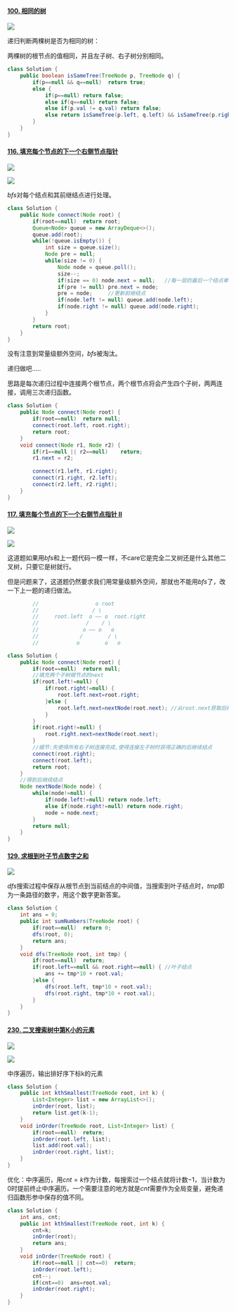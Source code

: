 #### [100. 相同的树](https://leetcode-cn.com/problems/same-tree/)

![](https://tyh-blog-image.oss-cn-beijing.aliyuncs.com/LeetCode-%E5%9B%BE%E7%89%87/%E5%B1%8F%E5%B9%95%E5%BF%AB%E7%85%A7%202019-11-18%20%E4%B8%8B%E5%8D%884.55.41.png)

递归判断两棵树是否为相同的树：

两棵树的根节点的值相同，并且左子树、右子树分别相同。

```java
class Solution {
    public boolean isSameTree(TreeNode p, TreeNode q) {
        if(p==null && q==null)  return true;
        else {
            if(p==null) return false;
            else if(q==null) return false;
            else if(p.val != q.val) return false;
            else return isSameTree(p.left, q.left) && isSameTree(p.right, q.right);
        }
    }
}
```

#### [116. 填充每个节点的下一个右侧节点指针](https://leetcode-cn.com/problems/populating-next-right-pointers-in-each-node/)

![](https://tyh-blog-image.oss-cn-beijing.aliyuncs.com/LeetCode-%E5%9B%BE%E7%89%87/%E5%B1%8F%E5%B9%95%E5%BF%AB%E7%85%A7%202019-11-18%20%E4%B8%8B%E5%8D%884.55.51.png)

![](https://tyh-blog-image.oss-cn-beijing.aliyuncs.com/LeetCode-%E5%9B%BE%E7%89%87/%E5%B1%8F%E5%B9%95%E5%BF%AB%E7%85%A7%202019-11-18%20%E4%B8%8B%E5%8D%886.37.01.png)

$bfs$对每个结点和其前继结点进行处理。

```java
class Solution {
    public Node connect(Node root) {
        if(root==null)  return root;
        Queue<Node> queue = new ArrayDeque<>();
        queue.add(root);
        while(!queue.isEmpty()) {
            int size = queue.size();
            Node pre = null;
            while(size != 0) {
                Node node = queue.poll();
                size--;
                if(size == 0) node.next = null;   //每一层的最后一个结点单独处理
                if(pre != null) pre.next = node;
                pre = node;     //更新前继结点
                if(node.left != null) queue.add(node.left);
                if(node.right != null) queue.add(node.right);
            }
        }
        return root;
    }
}
```

没有注意到常量级额外空间，$bfs$被淘汰。

递归做吧…..

思路是每次递归过程中连接两个根节点，两个根节点将会产生四个子树，两两连接，调用三次递归函数。

```java
class Solution {
    public Node connect(Node root) {
        if(root==null)  return null;
        connect(root.left, root.right);
        return root;
    }
    void connect(Node r1, Node r2) {
        if(r1==null || r2==null)    return;
        r1.next = r2;
      
        connect(r1.left, r1.right);
        connect(r1.right, r2.left);
        connect(r2.left, r2.right);
    }
}
```

#### [117. 填充每个节点的下一个右侧节点指针 II](https://leetcode-cn.com/problems/populating-next-right-pointers-in-each-node-ii/)

![](https://tyh-blog-image.oss-cn-beijing.aliyuncs.com/LeetCode-%E5%9B%BE%E7%89%87/%E5%B1%8F%E5%B9%95%E5%BF%AB%E7%85%A7%202019-11-18%20%E4%B8%8B%E5%8D%885.17.55.png)

![](https://tyh-blog-image.oss-cn-beijing.aliyuncs.com/LeetCode-%E5%9B%BE%E7%89%87/%E5%B1%8F%E5%B9%95%E5%BF%AB%E7%85%A7%202019-11-18%20%E4%B8%8B%E5%8D%886.37.01.png)

这道题如果用$bfs$和上一题代码一模一样，不care它是完全二叉树还是什么其他二叉树，只要它是树就行。

但是问题来了，这道题仍然要求我们用常量级额外空间，那就也不能用$bfs$了，改一下上一题的递归做法。



```java
        //                  o root
        //                 / \
        //     root.left  o —— o  root.right
        //               /    / \
        //              o —— o   o
        //             /        / \
        //            o        o   o
```



```java
class Solution {
    public Node connect(Node root) {
        if(root==null)  return null;
        //填充两个子树根节点的next
        if(root.left!=null) {
            if(root.right!=null) {
                root.left.next=root.right;
            }else {
                root.left.next=nextNode(root.next); //从root.next获取后继结点
            }
        }
        if(root.right!=null) {
            root.right.next=nextNode(root.next);
        }
        //细节:先使得所有右子树连接完成,使得连接左子树时获得正确的后继续结点
        connect(root.right);
        connect(root.left);
        return root;
    }
    //得到后继续结点
    Node nextNode(Node node) {
        while(node!=null) {
            if(node.left!=null) return node.left;
            else if(node.right!=null) return node.right;
            node = node.next;
        }
        return null;
    }
}
```

#### [129. 求根到叶子节点数字之和](https://leetcode-cn.com/problems/sum-root-to-leaf-numbers/)

![](https://tyh-blog-image.oss-cn-beijing.aliyuncs.com/LeetCode-%E5%9B%BE%E7%89%87/%E5%B1%8F%E5%B9%95%E5%BF%AB%E7%85%A7%202019-11-18%20%E4%B8%8B%E5%8D%886.02.17.png)

$dfs$搜索过程中保存从根节点到当前结点的中间值，当搜索到叶子结点时，$tmp$即为一条路径的数字，用这个数字更新答案。

```java
class Solution {
    int ans = 0;
    public int sumNumbers(TreeNode root) {
        if(root==null)  return 0;
        dfs(root, 0);
        return ans;
    }
    void dfs(TreeNode root, int tmp) {
        if(root==null)  return;
        if(root.left==null && root.right==null) { //叶子结点
            ans += tmp*10 + root.val;
        }else {
            dfs(root.left, tmp*10 + root.val);
            dfs(root.right, tmp*10 + root.val);
        }
    }
}
```

#### [230. 二叉搜索树中第K小的元素](https://leetcode-cn.com/problems/kth-smallest-element-in-a-bst/)

![](https://tyh-blog-image.oss-cn-beijing.aliyuncs.com/LeetCode-%E5%9B%BE%E7%89%87/%E5%B1%8F%E5%B9%95%E5%BF%AB%E7%85%A7%202019-11-18%20%E4%B8%8B%E5%8D%886.36.41.png)

![](https://tyh-blog-image.oss-cn-beijing.aliyuncs.com/LeetCode-%E5%9B%BE%E7%89%87/%E5%B1%8F%E5%B9%95%E5%BF%AB%E7%85%A7%202019-11-18%20%E4%B8%8B%E5%8D%886.36.48.png)

中序遍历，输出排好序下标k的元素

```java
class Solution {
    public int kthSmallest(TreeNode root, int k) {
        List<Integer> list = new ArrayList<>();
        inOrder(root, list);
        return list.get(k-1);
    }
    void inOrder(TreeNode root, List<Integer> list) {
        if(root==null)  return;
        inOrder(root.left, list);
        list.add(root.val);
        inOrder(root.right, list);
    }
}
```

优化：中序遍历，用$cnt=k$作为计数，每搜索过一个结点就将计数$-1$，当计数为$0$时提前终止中序遍历。一个需要注意的地方就是$cnt$需要作为全局变量，避免递归函数形参中保存的值不同。

```java
class Solution {
    int ans, cnt;
    public int kthSmallest(TreeNode root, int k) {
        cnt=k;
        inOrder(root);
        return ans;
    }
    void inOrder(TreeNode root) {
        if(root==null || cnt==0)  return;    
        inOrder(root.left);
        cnt--;
        if(cnt==0)  ans=root.val; 
        inOrder(root.right);
    }
}
```



